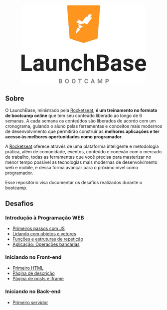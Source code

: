 <h1 align="center">
  <img alt="LaunchBase Bootcamp" src="assets/launchbase-bootcamp-logo.png" width="400px" />
</h1>

## Sobre  

O LaunchBase, ministrado pela [Rocketseat](https://rocketseat.com.br/), **é um treinamento no formato de bootcamp online** que tem seu conteúdo liberado ao longo de 6 semanas. A cada semana os conteúdos são liberados de acordo com um cronograma, guiando o aluno pelas ferramentas e conceitos mais modernos de desenvolvimento que permitirão construir as **melhores aplicações e ter acesso às melhores oportunidades como programador.**

A [Rocketseat](https://rocketseat.com.br/) oferece através de uma plataforma inteligente e metodologia prática, além de comunidade, eventos, conteúdo e conexão com o mercado de trabalho, todas as ferramentas que você precisa para masterizar no menor tempo possível as tecnologias mais modernas de desenvolvimento web e mobile, e dessa forma avançar para o próximo nível como programador.

Esse repositório visa documentar os desafios realizados durante o bootcamp.

## Desafios

### Introdução à Programação WEB

- [Primeiros passos com JS](desafio-1-1/desafio-1-1.md)
- [Lidando com objetos e vetores](desafio-1-2/desafio-1-2.md)
- [Funções e estruturas de repetição](desafio-1-3/desafio-1-3.md)
- [Aplicação: Operações bancárias](desafio-1-4/desafio-1-4.md)

### Iniciando no Front-end

- [Primeiro HTML](desafio-2-1/desafio-2-1.md)
- [Página de descrição](desafio-2-2/desafio-2-2.md)
- [Página de posts e iframe](desafio-2-3/desafio-2-3.md)

### Iniciando no Back-end

- [Primeiro servidor]((desafio-3-1/desafio-3-1.md))